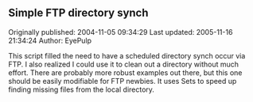 ## Simple FTP directory synch

Originally published: 2004-11-05 09:34:29
Last updated: 2005-11-16 21:34:24
Author: EyePulp 

This script filled the need to have a scheduled directory synch occur via FTP.  I also realized I could use it to clean out a directory without much effort.  There are probably more robust examples out there, but this one should be easily modifiable for FTP newbies.  It uses Sets to speed up finding missing files from the local directory.